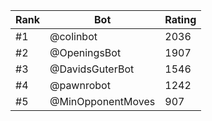 Rank|Bot|Rating
---|---|---
#1|@colinbot|2036
#2|@OpeningsBot|1907
#3|@DavidsGuterBot|1546
#4|@pawnrobot|1242
#5|@MinOpponentMoves|907
